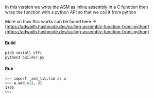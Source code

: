 In this version we write the ASM as inline assembly in a C function
then wrap the function with a python API so that we call it from python

More on how this works can be found here -> [https://adwaith.hashnode.dev/calling-assembly-function-from-python](https://adwaith.hashnode.dev/calling-assembly-function-from-python)

#### Build

```bash
pip3 install cffi
python3 builder.py
```

#### Run

```bash
>>> import _add_lib.lib as a
>>> a.add_c(2, 3)
1705
>>>
```
